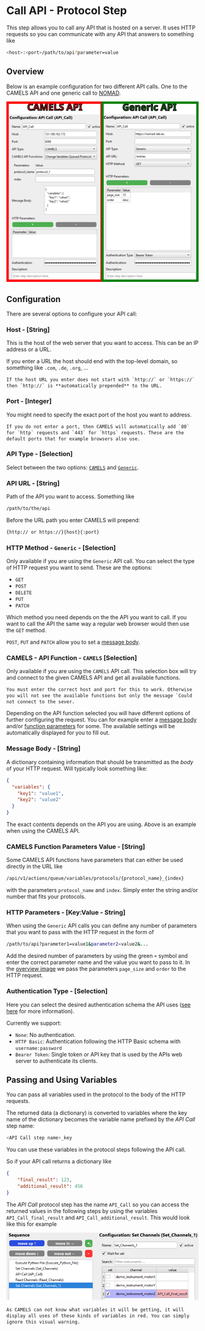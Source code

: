 # Call API - Protocol Step

This step allows you to call any API that is hosted on a server. It uses HTTP requests so you can communicate with any API that answers to something like

```bash
<host>:<port>/path/to/api?parameter=value
```

## Overview

Below is an example configuration for two different API calls. One to the CAMELS API and one generic call to [NOMAD](https://nomad-lab.eu/nomad-lab/).

![Example images of a CAMELS API call and a generic API call using the new step](images/overviw_small.png)

## Configuration

There are several options to configure your API call:

### Host - [String]

This is the host of the web server that you want to access. This can be an IP address or a URL.

If you enter a URL the host should end with the top-level domain, so something like `.com`, `.de`, `.org`, ...

```{note}
If the host URL you enter does not start with `http://` or `https://` then `http://` is **automatically prepended** to the URL.
```

### Port - [Integer]

You might need to specify the exact port of the host you want to address.

```{note}
If you do not enter a port, then CAMELS will automatically add `80` for `http` requests and `443` for `https` requests. These are the default ports that for example browsers also use.
```

### API Type - [Selection]

Select between the two options: [`CAMELS`](#api-type---camels) and [`Generic`](#api-type---generic).

### API URL - [String]

Path of the API you want to access. Something like

```bash
/path/to/the/api
```

Before the URL path you enter CAMELS will prepend:

```bash
{http:// or https://}{host}{:port}
```

### HTTP Method - `Generic` - [Selection]

Only available if you are using the `Generic` API call. You can select the type of HTTP request you want to send. These are the options:

- `GET`
- `POST`
- `DELETE`
- `PUT`
- `PATCH`

Which method you need depends on the the API you want to call. If you want to call the API the same way a regular web browser would then use the `GET` method.

`POST`, `PUT` and `PATCH` allow you to set a [message body](#message-body---string).

### CAMELS - API Function - `CAMELS` [Selection]

Only available if you are using the `CAMELS` API call. This selection box will try and connect to the given CAMELS API and get all available functions.

```{caution}
You must enter the correct host and port for this to work. Otherwise you will not see the available functions but only the message `Could not connect to the sever.
```

Depending on the API function selected you will have different options of further configuring the request. You can for example enter a [message body](#message-body---string) and/or [function parameters](#camels-function-parameters-value---string) for some. The available settings will be automatically displayed for you to fill out.

### Message Body - [String]

A dictionary containing information that should be transmitted as the *body* of your HTTP request. Will typically look something like:

```JSON
{
  "variables": {
    "key1": "value1",
    "key2": "value2"
  }
}
```

The exact contents depends on the API you are using. Above is an example when using the CAMELS API.

### CAMELS Function Parameters Value - [String]

Some CAMELS API functions have parameters that can either be used directly in the URL like

```bash
/api/v1/actions/queue/variables/protocols/{protocol_name}_{index}
```

with the parameters `protocol_name` and `index`. Simply enter the string and/or number that fits your protocols.

### HTTP Parameters - [Key:Value - String]

When using the `Generic` API calls you can define any number of parameters that you want to pass with the HTTP request in the form of 

```bash
/path/to/api?parameter1=value1&parameter2=value2&...
```

Add the desired number of parameters by using the green `+` symbol and enter the correct parameter name and the value you want to pass to it. In the [overview image](#overview) we pass the parameters `page_size` and `order` to the HTTP request.

### Authentication Type - [Selection]

Here you can select the desired authentication schema the API uses ([see here](https://developer.mozilla.org/en-US/docs/Web/HTTP/Authentication) for more information).

Currently we support:

- `None`: No authentication.
- `HTTP Basic`: Authentication following the HTTP Basic schema with `username:password`
- `Bearer Token`: Single token or API key that is used by the APIs web server to authenticate its clients.

## Passing and Using Variables

You can pass all variables used in the protocol to the body of the HTTP requests.

The returned data (a dictionary) is converted to variables where the key name of the dictionary becomes the variable name prefixed by the *API Call* step name:

```python
<API Call step name>_key
```

 You can use these variables in the protocol steps following the API call.

So if your API call returns a dictionary like

```JSON
{
    "final_result": 123,
    "additional_result": 456
}
```

The *API Call* protocol step has the name `API_Call` so you can access the returned values in the following steps by using the variables
`API_Call_final_result` and `API_Call_additional_result`.
This would look like this for example

![alt text](images/image-4.png)

```{attention}
As CAMELS can not know what variables it will be getting, it will display all uses of these kinds of variables in red. You can simply ignore this visual warning.
```
